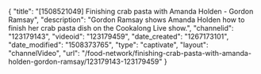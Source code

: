 {
    "title": "[1508521049] Finishing crab pasta with Amanda Holden - Gordon Ramsay",
    "description": "Gordon Ramsay shows Amanda Holden how to finish her crab pasta dish on the Cookalong Live show.",
    "channelid": "123179143",
    "videoid": "123179459",
    "date_created": "1267173101",
    "date_modified": "1508373765",
    "type": "captivate",
    "layout": "channelVideo",
    "url": "\/food-network\/finishing-crab-pasta-with-amanda-holden-gordon-ramsay\/123179143-123179459"
}
